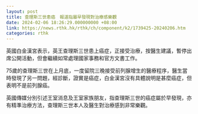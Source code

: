 ```yaml
---
layout: post
title: 查理斯三世患癌　報道指屬早發現對治療感樂觀
date: 2024-02-06 18:26:29.000000000 +08:00
link: https://news.rthk.hk/rthk/ch/component/k2/1739425-20240206.htm
categories: rthk
---
```


英國白金漢宮表示，英王查理斯三世患上癌症，正接受治療，按醫生建議，暫停出席公開活動，但會繼續如常處理國家事務和官方文書工作。

75歲的查理斯三世在上月底，一度留院三晚接受前列腺增生的醫療程序，醫生當時發現了另一問題，經診斷，證實是癌症，白金漢宮沒有具體說明是甚麼癌症，但表明不是前列腺癌。

英國傳媒分別引述王室消息及王室家族朋友，指查理斯三世的癌症屬於早發現，亦有精準治療方法，查理斯三世本人及醫生對治療感到非常樂觀。
